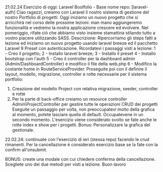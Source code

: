 21.02.24
Esercizio di oggi: Laravel Boolfolio - Base
nome repo: [laravel-auth]
Ciao ragazzi,
creiamo con Laravel il nostro sistema di gestione del nostro Portfolio di progetti.
Oggi iniziamo un nuovo progetto che si arricchirà nel corso delle prossime lezioni: man mano aggiungeremo funzionalità e vedremo la nostra applicazione crescere ed evolvere.
Nel pomeriggio, rifate ciò che abbiamo visto insieme stamattina stilando tutto a vostro piacere utilizzando SASS.
Descrizione:
Ripercorriamo gli steps fatti a lezione ed iniziamo un nuovo progetto usando laravel breeze ed il pacchetto Laravel 9 Preset con autenticazione.
Ricordatevi i passaggi visti a lezione:
1 - Creo il progetto;
2 - Installo laravel breeze;
3 - Installo il preset
4 - Installo bootstrap con l'auth
5 - Creo il controller per la dashboard admin (Admin/DashboardController) e modifico il file della web.php
6 - Modifico la costante home in RouteServiceProvider.
Proseguite poi con il definire il layout, modello, migrazione, controller e rotte necessarie per il sistema portfolio:
1. Creazione del modello Project con relativa migrazione, seeder, controller e rotte
2. Per la parte di back-office creiamo un resource controller Admin\ProjectController per gestire tutte le operazioni CRUD dei progetti
Eseguite un passaggio per volta, non preoccupatevi molto della grafica al momento, potete lasciare quella di default. Occupatevene in un secondo momento.
L'esercizio viene considerato svolto se fate anche le rotte index e show per i progetti.
Bonus:
Personalizzare la grafica del gestionale.

22.02.24:
continuate con l'esercizio di ieri (stessa repo) facendo le crud rimanenti. Per la cancellazione è considerato esercizio base se la fate con la confirm all'onsubmit.

BONUS: create una modale con cui chiedere conferma della cancellazione. Scegliete uno dei due metodi per visti a lezione.
Buon lavoro